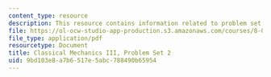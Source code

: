 ```yaml
---
content_type: resource
description: This resource contains information related to problem set 2.
file: https://ol-ocw-studio-app-production.s3.amazonaws.com/courses/8-09-classical-mechanics-iii-fall-2014/9bd103e8a7b6517e5abc788490b65954_MIT8_09F14_pset2.pdf
file_type: application/pdf
resourcetype: Document
title: Classical Mechanics III, Problem Set 2
uid: 9bd103e8-a7b6-517e-5abc-788490b65954
---
```

